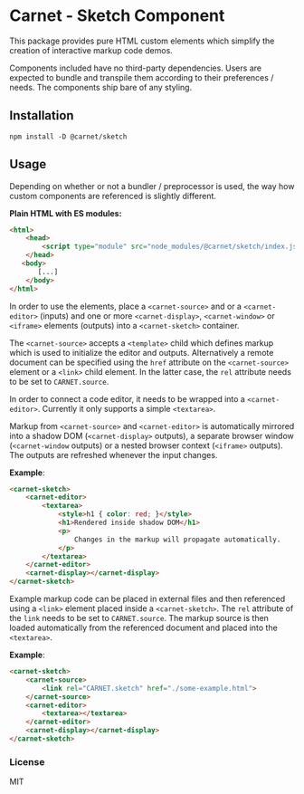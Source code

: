 # Carnet - Sketch Component

This package provides pure HTML custom elements which simplify the creation of interactive markup code demos.

Components included have no third-party dependencies. Users are expected to bundle and transpile them according to their preferences / needs. The components ship bare of any styling.

## Installation

```shell
npm install -D @carnet/sketch
```

## Usage

Depending on whether or not a bundler / preprocessor is used, the way how custom components are referenced is slightly different.

**Plain HTML with ES modules:**

```html
<html>
    <head>
        <script type="module" src="node_modules/@carnet/sketch/index.js"></script>
    </head>
   <body>
       [...]
    </body>
</html>
```

In order to use the elements, place a `<carnet-source>` and or a `<carnet-editor>` (inputs) and one or more `<carnet-display>`, `<carnet-window>` or `<iframe>` elements (outputs) into a `<carnet-sketch>` container.

The `<carnet-source>` accepts a `<template>` child which defines markup which is used to initialize the editor and outputs. Alternatively a remote document can be specified using the `href` attribute on the `<carnet-source>` element or a `<link>` child element. In the latter case, the `rel` attribute needs to be set to `CARNET.source`.

In order to connect a code editor, it needs to be wrapped into a `<carnet-editor>`. Currently it only supports a simple `<textarea>`.

Markup from `<carnet-source>` and `<carnet-editor>` is automatically mirrored into a shadow DOM (`<carnet-display>` outputs), a separate browser window (`<carnet-window` outputs) or a nested browser context (`<iframe>` outputs). The outputs are refreshed whenever the input changes.

**Example**:

```html
<carnet-sketch>
    <carnet-editor>
    	<textarea>
        	<style>h1 { color: red; }</style>
        	<h1>Rendered inside shadow DOM</h1>
        	<p>
            	Changes in the markup will propagate automatically.
        	</p>
    	</textarea>
    </carnet-editor>
    <carnet-display></carnet-display>
</carnet-sketch>
```

Example markup code can be placed in external files and then referenced using a `<link>` element placed inside a `<carnet-sketch>`. The `rel` attribute of the `link` needs to be set to `CARNET.source`. The markup source is then loaded automatically from the referenced document and placed into the `<textarea>`.

**Example**:

```html
<carnet-sketch>
    <carnet-source>
        <link rel="CARNET.sketch" href="./some-example.html">
    </carnet-source>
    <carnet-editor>
        <textarea></textarea>
    </carnet-editor>
    <carnet-display></carnet-display>
</carnet-sketch>
```

### License

MIT

